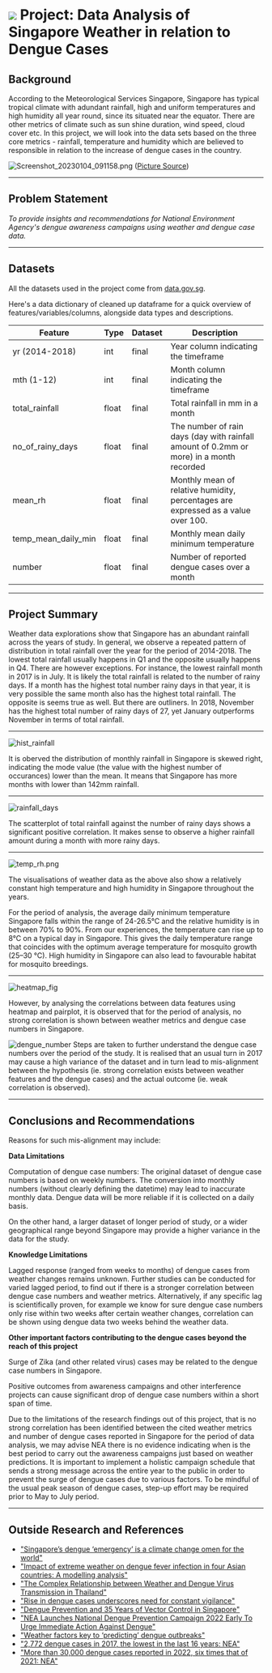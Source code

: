 # ![](https://ga-dash.s3.amazonaws.com/production/assets/logo-9f88ae6c9c3871690e33280fcf557f33.png) Project: Data Analysis of Singapore Weather in relation to Dengue Cases



## Background

According to the Meteorological Services Singapore, Singapore has typical tropical climate with adundant rainfall, high and uniform temperatures and high humidity all year round, since its situated near the equator. There are other metrics of climate such as sun shine duration, wind speed, cloud cover etc. In this project, we will look into the data sets based on the three core metrics - rainfall, temperature and humidity which are believed to responsible in relation to the increase of dengue cases in the country.

![Screenshot_20230104_091158.png](./img/Screenshot_20230104_091158.png)
([Picture Source](https://bewareofthebugs.com/diseases/dengue-fever/))

----

## Problem Statement

*To provide insights and recommendations for National Environment Agency's dengue awareness campaigns using weather and dengue case data.* 

----

## Datasets

All the datasets used in the project come from [data.gov.sg](data.gov.sg).

Here's a data dictionary of cleaned up dataframe for a quick overview of features/variables/columns, alongside data types and descriptions. 


|Feature|Type|Dataset|Description|
|---|---|---|---|
|yr (2014-2018)|int|final|Year column indicating the timeframe| 
|mth (1-12)|int|final|Month column indicating the timeframe| 
|total_rainfall|float|final|Total rainfall in mm in a month| 
|no_of_rainy_days|float|final|The number of rain days (day with rainfall amount of 0.2mm or more) in a month recorded|
|mean_rh|float|final|Monthly mean of relative humidity, percentages are expressed as a value over 100.|
|temp_mean_daily_min|float|final|Monthly mean daily minimum temperature|
|number|float|final|Number of reported dengue cases over a month|

----

## Project Summary

Weather data explorations show that Singapore has an abundant rainfall across the years of study. In general, we observe a repeated pattern of distribution in total rainfall over the year for the period of 2014-2018. The lowest total rainfall usually happens in Q1 and the opposite usually happens in Q4. There are however exceptions. For instance, the lowest rainfall month in 2017 is in July. It is likely the total rainfall is related to the number of rainy days. If a month has the highest total number rainy days in that year, it is very possible the same month also has the highest total rainfall. The opposite is seems true as well. But there are outliners. In 2018, November has the highest total number of rainy days of 27, yet January outperforms November in terms of total rainfall.

---
![hist_rainfall](./code/hist_rainfall.png)

It is oberved the distribution of monthly rainfall in Singapore is skewed right, indicating the mode value (the value with the highest number of occurances) lower than the mean. It means that Singapore has more months with lower than 142mm rainfall.

---
![rainfall_days](./code/rainfall_days.png)

The scatterplot of total rainfall against the number of rainy days shows a significant positive correlation. It makes sense to observe a higher rainfall amount during a month with more rainy days.

---
![temp_rh.png](./code/temp_rh.png)

The visualisations of weather data as the above also show a relatively constant high temperature and high humidity in Singapore throughout the years.

For the period of analysis, the average daily minimum temperature Singapore falls within the range of 24-26.5°C and the relative humidity is in between 70% to 90%.
From our experiences, the temperature can rise up to 8°C on a typical day in Singapore. This gives the daily temperature range that coincides with the optimum average temperature for mosquito growth (25–30 °C).
High humidity in Singapore can also lead to favourable habitat for mosquito breedings.

---
![heatmap_fig](./code/heatmap_fig.png)

However, by analysing the correlations between data features using heatmap and pairplot, it is observed that for the period of analysis, no strong correlation is shown between weather metrics and dengue case numbers in Singapore.

![dengue_number](./code/dengue_number.png)
Steps are taken to further understand the dengue case numbers over the period of the study. It is realised that an usual turn  in 2017 may cause a high variance of the dataset and in turn lead to mis-alignment between the hypothesis (ie. strong correlation exists between weather features and the dengue cases) and the actual outcome (ie. weak correlation is observed). 


----

## Conclusions and Recommendations

Reasons for such mis-alignment may include:

**Data Limitations**

Computation of dengue case numbers: The original dataset of dengue case numbers is based on weekly numbers. The conversion into monthly numbers (without clearly defining the datetime) may lead to inaccurate monthly data. Dengue data will be more reliable if it is collected on a daily basis.

On the other hand, a larger dataset of longer period of study, or a wider geographical range beyond Singapore may provide a higher variance in the data for the study.

**Knowledge Limitations**

Lagged response (ranged from weeks to months) of dengue cases from weather changes remains unknown. Further studies can be conducted for varied lagged period, to find out if there is a stronger correlation between dengue case numbers and weather metrics. Alternatively, if any specific lag is scientifically proven, for example we know for sure dengue case numbers only rise within two weeks after certain weather changes, correlation can be shown using dengue data two weeks behind the weather data.

**Other important factors contributing to the dengue cases beyond the reach of this project**

Surge of Zika (and other related virus) cases may be related to the dengue case numbers in Singapore.

Positive outcomes from awareness campaigns and other interference projects can cause significant drop of dengue case numbers within a short span of time.

Due to the limitations of the research findings out of this project, that is no strong correlation has been identified between the cited weather metrics and number of dengue cases reported in Singapore for the period of data analysis, we may advise NEA there is no evidence indicating when is the best period to carry out the awareness campaigns just based on weather predictions. It is important to implement a holistic campaign schedule that sends a strong message across the entire year to the public in order to prevent the surge of dengue cases due to various factors. To be mindful of the usual peak season of dengue cases, step-up effort may be required prior to May to July period.

----

## Outside Research and References

- ["Singapore’s dengue ‘emergency’ is a climate change omen for the world"](https://edition.cnn.com/2022/06/06/asia/health-dengue-singapore-emergency-climate-heat-intl-hnk/index.html)
- ["Impact of extreme weather on dengue fever infection in four Asian countries: A modelling analysis"](https://www.sciencedirect.com/science/article/pii/S0160412022004457)
- ["The Complex Relationship between Weather and Dengue Virus Transmission in Thailand"](https://www.ncbi.nlm.nih.gov/pmc/articles/PMC3854883/)
- ["Rise in dengue cases underscores need for constant vigilance"](https://www.ncid.sg/Health-Professionals/Articles/Pages/Rise-in-dengue-cases-underscores-need-for-constant-vigilance.aspx)
- ["Dengue Prevention and 35 Years of Vector Control in Singapore"](https://www.ncbi.nlm.nih.gov/pmc/articles/PMC3373041/)
- ["NEA Launches National Dengue Prevention Campaign 2022 Early To Urge Immediate Action Against Dengue"](https://www.nea.gov.sg/media/news/news/index/nea-launches-national-dengue-prevention-campaign-2022-early-to-urge-immediate-action-against-dengue)
- ["Weather factors key to ‘predicting’ dengue outbreaks"](https://www.eco-business.com/news/weather-factors-key-to-predicting-dengue-outbreaks/)
- ["2,772 dengue cases in 2017, the lowest in the last 16 years: NEA"](https://www.straitstimes.com/singapore/2772-dengue-cases-in-2017-the-lowest-in-the-last-16-years-nea)
- ["More than 30,000 dengue cases reported in 2022, six times that of 2021: NEA"](https://www.straitstimes.com/singapore/health/more-than-30000-dengue-cases-reported-in-2022-6-times-that-of-2021-nea)
